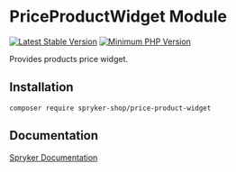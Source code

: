 # PriceProductWidget Module
[![Latest Stable Version](https://poser.pugx.org/spryker-shop/price-product-widget/v/stable.svg)](https://packagist.org/packages/spryker-shop/price-product-widget)
[![Minimum PHP Version](https://img.shields.io/badge/php-%3E%3D%207.4-8892BF.svg)](https://php.net/)

Provides products price widget.

## Installation

```
composer require spryker-shop/price-product-widget
```

## Documentation

[Spryker Documentation](https://docs.spryker.com)
